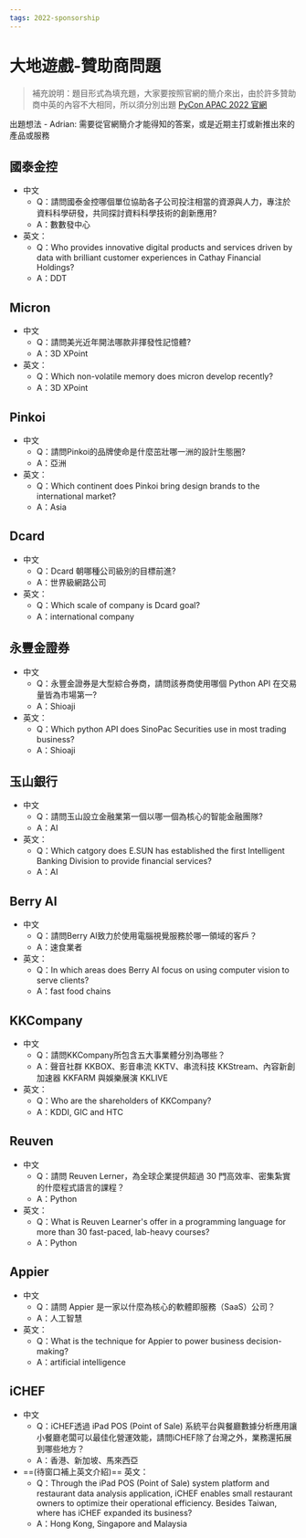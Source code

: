 ```yaml
---
tags: 2022-sponsorship
---
```

# 大地遊戲-贊助商問題

> 補充說明：題目形式為填充題，大家要按照官網的簡介來出，由於許多贊助商中英的內容不大相同，所以須分別出題
> [PyCon APAC 2022 官網](https://tw.pycon.org/2022/zh-hant)

出題想法
    - Adrian: 需要從官網簡介才能得知的答案，或是近期主打或新推出來的產品或服務
    
    
## 國泰金控
- 中文
    - Q：請問國泰金控哪個單位協助各子公司投注相當的資源與人力，專注於資料科學研發，共同探討資料科學技術的創新應用?
    - A：數數發中心
- 英文：
    - Q：Who provides innovative digital products and services driven by data with brilliant customer experiences in Cathay Financial Holdings?
    - A：DDT

## Micron
- 中文
    - Q：請問美光近年開法哪款非揮發性記憶體?
    - A：3D XPoint
- 英文：
    - Q：Which non-volatile memory does micron develop recently?
    - A：3D XPoint

## Pinkoi
- 中文
    - Q：請問Pinkoi的品牌使命是什麼茁壯哪一洲的設計生態圈?
    - A：亞洲
- 英文：
    - Q：Which continent does Pinkoi bring design brands to the international market?
    - A：Asia

## Dcard
- 中文
    - Q：Dcard 朝哪種公司級別的目標前進?
    - A：世界級網路公司
- 英文：
    - Q：Which scale of company is Dcard goal?
    - A：international company

## 永豐金證券
- 中文
    - Q：永豐金證券是大型綜合券商，請問該券商使用哪個 Python API 在交易量皆為市場第一?
    - A：Shioaji
- 英文：
    - Q：Which python API does SinoPac Securities use in most trading business?
    - A：Shioaji

## 玉山銀行
- 中文
    - Q：請問玉山設立金融業第一個以哪一個為核心的智能金融團隊?
    - A：AI
- 英文：
    - Q：Which catgory does E.SUN has established the first Intelligent Banking Division to provide financial services?
    - A：AI

## Berry AI
- 中文
    - Q：請問Berry AI致力於使用電腦視覺服務於哪一領域的客戶？
    - A：速食業者
- 英文：
    - Q：In which areas does Berry AI focus on using computer vision to serve clients?
    - A：fast food chains

## KKCompany
- 中文
    - Q：請問KKCompany所包含五大事業體分別為哪些？
    - A：聲音社群 KKBOX、影音串流 KKTV、串流科技 KKStream、內容新創加速器 KKFARM 與娛樂展演 KKLIVE
- 英文：
    - Q：Who are the shareholders of KKCompany?
    - A：KDDI, GIC and HTC

## Reuven
- 中文
    - Q：請問 Reuven Lerner，為全球企業提供超過 30 門高效率、密集紮實的什麼程式語言的課程？
    - A：Python
- 英文：
    - Q：What is Reuven Learner's offer in a programming language for more than 30 fast-paced, lab-heavy courses?
    - A：Python

## Appier
- 中文
    - Q：請問 Appier 是一家以什麼為核心的軟體即服務（SaaS）公司？
    - A：人工智慧
- 英文：
    - Q：What is the technique for Appier to power business decision-making?
    - A：artificial intelligence

## iCHEF
- 中文
    - Q：iCHEF透過 iPad POS (Point of Sale) 系統平台與餐廳數據分析應用讓小餐廳老闆可以最佳化營運效能，請問iCHEF除了台灣之外，業務還拓展到哪些地方？
    - A：香港、新加坡、馬來西亞
- ==(待窗口補上英文介紹)== 英文：
    - Q：Through the iPad POS (Point of Sale) system platform and restaurant data analysis application, iCHEF enables small restaurant owners to optimize their operational efficiency. Besides Taiwan, where has iCHEF expanded its business?
    - A：Hong Kong, Singapore and Malaysia